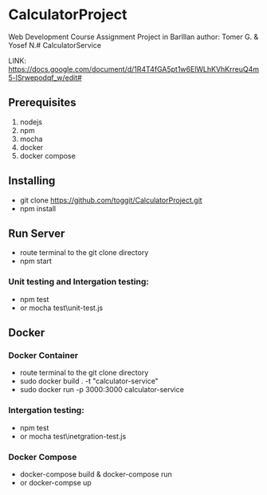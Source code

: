# CalculatorProject
Web Development Course Assignment Project in BarIllan
author: Tomer G. & Yosef N.# CalculatorService

LINK: https://docs.google.com/document/d/1R4T4fGA5pt1w6ElWLhKVhKrreuQ4m5-lSrwepodqf_w/edit#

## Prerequisites
1. nodejs
2. npm
3. mocha
4. docker
5. docker compose

## Installing
 - git clone  https://github.com/toggit/CalculatorProject.git
 - npm install

## Run Server
 - route terminal to the git clone directory
 - npm start

### Unit testing and Intergation testing:
 - npm test 
 - or mocha test\unit-test.js

## Docker 
### Docker Container
 - route terminal to the git clone directory  
 - sudo docker build . -t "calculator-service"
 - sudo docker run -p 3000:3000 calculator-service

### Intergation testing:
 - npm test 
 - or mocha test\inetgration-test.js

### Docker Compose
 - docker-compose build  & docker-compose run
 - or docker-compse up
